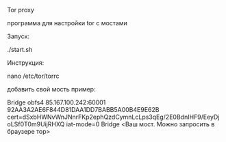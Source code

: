 Tor proxy

программа для настройки tor с мостами

Запуск:

./start.sh

Инструкция:

nano /etc/tor/torrc

добавить свой мость пример:

Bridge obfs4 85.167.100.242:60001 92AA3A2AE6F844D81DAA1DD7BABB5A00B4E9E62B cert=dSxbHWNvWnJNnrFKp2ephQzdCymnLcLps3qEg/2E0BdnIHF9/EeyDjoLSf0T0m9UijRHXQ iat-mode=0
Bridge <Ваш мост. Можно запросить в браузере тор>

